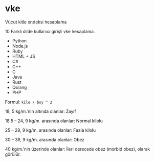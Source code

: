 # vke
Vücut kitle endeksi hesaplama

10 Farklı dilde kullanıcı girişli vke hesaplama.

- Python
- Node.js
- Ruby
- HTML + JS
- C#
- C++
- C
- Java
- Rust
- Qolang
- PHP

Formul: `kilo / boy ^ 2`

18, 5 kg/m.'nin altında olanlar: Zayıf

18.5 – 24, 9 kg/m. arasında olanlar: Normal kilolu

25 – 29, 9 kg/m. arasında olanlar: Fazla kilolu

30 – 39, 9 kg/m. arasında olanlar: Obez

40 kg/m.'nin üzerinde olanlar: İleri derecede obez (morbid obez), olarak görülür.
